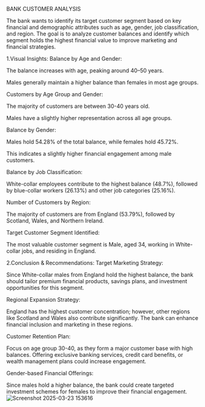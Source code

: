 BANK CUSTOMER ANALYSIS

The bank wants to identify its target customer segment based on key financial and demographic attributes such as age, gender, job classification, and region. The goal is to analyze customer balances and identify which segment holds the highest financial value to improve marketing and financial strategies.

1.Visual Insights:
Balance by Age and Gender:

The balance increases with age, peaking around 40–50 years.

Males generally maintain a higher balance than females in most age groups.

Customers by Age Group and Gender:

The majority of customers are between 30-40 years old.

Males have a slightly higher representation across all age groups.

Balance by Gender:

Males hold 54.28% of the total balance, while females hold 45.72%.

This indicates a slightly higher financial engagement among male customers.

Balance by Job Classification:

White-collar employees contribute to the highest balance (48.7%), followed by blue-collar workers (26.13%) and other job categories (25.16%).

Number of Customers by Region:

The majority of customers are from England (53.79%), followed by Scotland, Wales, and Northern Ireland.

Target Customer Segment Identified:

The most valuable customer segment is Male, aged 34, working in White-collar jobs, and residing in England.

2.Conclusion & Recommendations:
Target Marketing Strategy:

Since White-collar males from England hold the highest balance, the bank should tailor premium financial products, savings plans, and investment opportunities for this segment.

Regional Expansion Strategy:

England has the highest customer concentration; however, other regions like Scotland and Wales also contribute significantly. The bank can enhance financial inclusion and marketing in these regions.

Customer Retention Plan:

Focus on age group 30-40, as they form a major customer base with high balances. Offering exclusive banking services, credit card benefits, or wealth management plans could increase engagement.

Gender-based Financial Offerings:

Since males hold a higher balance, the bank could create targeted investment schemes for females to improve their financial engagement.![Screenshot 2025-03-23 153616](https://github.com/user-attachments/assets/b49339ca-c29d-4970-8f8b-ed644418a006)

